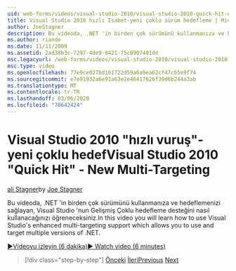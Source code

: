 ```yaml
---
uid: web-forms/videos/visual-studio-2010/visual-studio-2010-quick-hit-new-multi-targeting
title: Visual Studio 2010 hızlı Isabet-yeni çoklu sürüm hedefleme | Microsoft Docs
author: JoeStagner
description: Bu videoda, .NET 'in birden çok sürümünü kullanmanıza ve hedeflemenizi sağlayan, Visual Studio 'nun Gelişmiş Çoklu hedefleme desteğini nasıl kullanacağınızı öğreneceksiniz.
ms.author: riande
ms.date: 11/11/2009
ms.assetid: 2ad38b3c-7297-4de9-8421-75c8907401dd
msc.legacyurl: /web-forms/videos/visual-studio-2010/visual-studio-2010-quick-hit-new-multi-targeting
msc.type: video
ms.openlocfilehash: 77e9ce027bd161722d59a6a9ea62cf47cb5e9f74
ms.sourcegitcommit: e7e91932a6e91a63e2e46417626f39d6b244a3ab
ms.translationtype: MT
ms.contentlocale: tr-TR
ms.lasthandoff: 03/06/2020
ms.locfileid: "78642424"
---
```

# <a name="visual-studio-2010-quick-hit---new-multi-targeting"></a><span data-ttu-id="72c48-103">Visual Studio 2010 "hızlı vuruş"-yeni çoklu hedef</span><span class="sxs-lookup"><span data-stu-id="72c48-103">Visual Studio 2010 "Quick Hit" - New Multi-Targeting</span></span>

<span data-ttu-id="72c48-104">[ali Stagner](https://github.com/JoeStagner)</span><span class="sxs-lookup"><span data-stu-id="72c48-104">by [Joe Stagner](https://github.com/JoeStagner)</span></span>

<span data-ttu-id="72c48-105">Bu videoda, .NET 'in birden çok sürümünü kullanmanıza ve hedeflemenizi sağlayan, Visual Studio 'nun Gelişmiş Çoklu hedefleme desteğini nasıl kullanacağınızı öğreneceksiniz.</span><span class="sxs-lookup"><span data-stu-id="72c48-105">In this video you will learn how to use Visual Studio's enhanced multi-targeting support which allows you to use and target multiple versions of .NET.</span></span>

[<span data-ttu-id="72c48-106">&#9654;Videoyu izleyin (6 dakika)</span><span class="sxs-lookup"><span data-stu-id="72c48-106">&#9654; Watch video (6 minutes)</span></span>](https://channel9.msdn.com/Blogs/ASP-NET-Site-Videos/visual-studio-2010-quick-hit-new-multi-targeting)

> [!div class="step-by-step"]
> <span data-ttu-id="72c48-107">[Önceki](visual-studio-2010-quick-hit-new-web-project-template.md)
> [İleri](visual-studio-2010-quick-hit-websites-instead-of-web-projects.md)</span><span class="sxs-lookup"><span data-stu-id="72c48-107">[Previous](visual-studio-2010-quick-hit-new-web-project-template.md)
[Next](visual-studio-2010-quick-hit-websites-instead-of-web-projects.md)</span></span>
